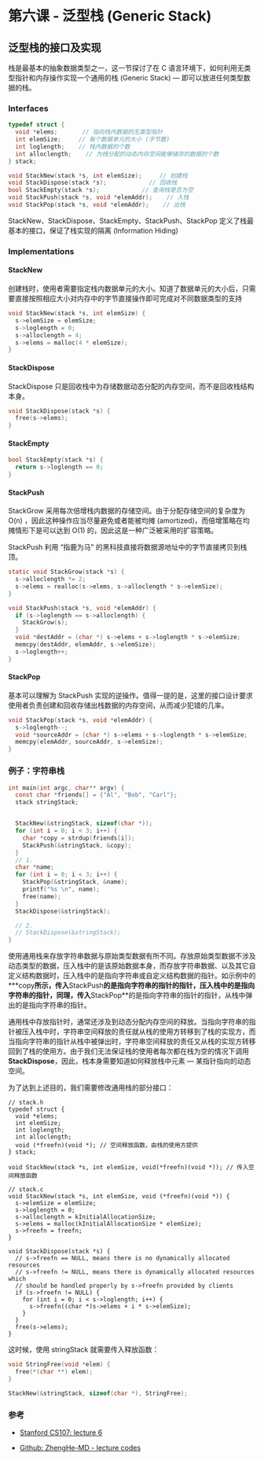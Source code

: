 # 第六课 - 泛型栈 \(Generic Stack\)

## 泛型栈的接口及实现

栈是最基本的抽象数据类型之一，这一节探讨了在 C 语言环境下，如何利用无类型指针和内存操作实现一个通用的栈 \(Generic Stack\) — 即可以放进任何类型数据的栈。

### Interfaces

```c
typedef struct {
  void *elems;       // 指向栈内数据的无类型指针
  int elemSize;     // 每个数据单元的大小 (字节数)
  int loglength;    // 栈内数据的个数
  int alloclength;    // 为栈分配的动态内存空间能够储存的数据的个数
} stack;

void StackNew(stack *s, int elemSize);     // 创建栈
void StackDispose(stack *s);            // 回收栈
bool StackEmpty(stack *s);            // 查询栈是否为空
void StackPush(stack *s, void *elemAddr);    // 入栈
void StackPop(stack *s, void *elemAddr);    // 出栈
```

StackNew、StackDispose、StackEmpty、StackPush、StackPop 定义了栈最基本的接口，保证了栈实现的隔离 \(Information Hiding\)

### Implementations

#### StackNew

创建栈时，使用者需要指定栈内数据单元的大小。知道了数据单元的大小后，只需要直接按照相应大小对内存中的字节直接操作即可完成对不同数据类型的支持

```c
void StackNew(stack *s, int elemSize) {
  s->elemSize = elemSize;
  s->loglength = 0;
  s->alloclength = 4;
  s->elems = malloc(4 * elemSize);
}
```

#### StackDispose

StackDispose 只是回收栈中为存储数据动态分配的内存空间，而不是回收栈结构本身。

```c
void StackDispose(stack *s) {
  free(s->elems);
}
```

#### StackEmpty

```c
bool StackEmpty(stack *s) {
  return s->loglength == 0;
}
```

#### StackPush

StackGrow 采用每次倍增栈内数据的存储空间。由于分配存储空间的复杂度为 O\(n\) ，因此这种操作应当尽量避免或者能被均摊 \(amortized\)，而倍增策略在均摊情形下是可以达到 O\(1\) 的，因此这是一种广泛被采用的扩容策略。

StackPush 利用 “指鹿为马” 的黑科技直接将数据源地址中的字节直接拷贝到栈顶。

```c
static void StackGrow(stack *s) {
  s->alloclength *= 2;
  s->elems = realloc(s->elems, s->alloclength * s->elemSize);
}

void StackPush(stack *s, void *elemAddr) {
  if (s->loglength == s->alloclength) {
    StackGrow(s);
  }
  void *destAddr = (char *) s->elems + s->loglength * s->elemSize;
  memcpy(destAddr, elemAddr, s->elemSize);
  s->loglength++;
}
```

#### StackPop

基本可以理解为 StackPush 实现的逆操作。值得一提的是，这里的接口设计要求使用者负责创建和回收存储出栈数据的内存空间，从而减少犯错的几率。

```c
void StackPop(stack *s, void *elemAddr) {
  s->loglength--;
  void *sourceAddr = (char *) s->elems + s->loglength * s->elemSize;
  memcpy(elemAddr, sourceAddr, s->elemSize);
}
```

### 例子：字符串栈

```c
int main(int argc, char** argv) {
  const char *friends[] = {"Al", "Bob", "Carl"};
  stack stringStack;


  StackNew(&stringStack, sizeof(char *));
  for (int i = 0; i < 3; i++) {
    char *copy = strdup(friends[i]);
    StackPush(&stringStack, &copy);
  }
  // 1. 
  char *name;
  for (int i = 0; i < 3; i++) {
    StackPop(&stringStack, &name);
    printf("%s \n", name);
    free(name);
  }
  StackDispose(&stringStack);

  // 2. 
  // StackDispose(&stringStack);
}
```

使用通用栈来存放字符串数据与原始类型数据有所不同。存放原始类型数据不涉及动态类型的数据，压入栈中的是该原始数据本身，而存放字符串数据、以及其它自定义结构数据时，压入栈中的是指向字符串或自定义结构数据的指针。如示例中的**\*copy**所示，传入**StackPush**的是指向字符串的指针的指针，压入栈中的是指向字符串的指针，同理，传入**StackPop**的是指向字符串的指针的指针，从栈中弹出的是指向字符串的指针。

通用栈中存放指针时，通常还涉及到动态分配内存空间的释放。当指向字符串的指针被压入栈中时，字符串空间释放的责任就从栈的使用方转移到了栈的实现方，而当指向字符串的指针从栈中被弹出时，字符串空间释放的责任又从栈的实现方转移回到了栈的使用方。由于我们无法保证栈的使用者每次都在栈为空的情况下调用**StackDispose**，因此，栈本身需要知道如何释放栈中元素 — 某指针指向的动态空间。

为了达到上述目的，我们需要修改通用栈的部分接口：

```
// stack.h
typedef struct {
  void *elems;
  int elemSize;
  int loglength;
  int alloclength;
  void (*freefn)(void *); // 空间释放函数，由栈的使用方提供
} stack;

void StackNew(stack *s, int elemSize, void(*freefn)(void *)); // 传入空间释放函数

// stack.c
void StackNew(stack *s, int elemSize, void (*freefn)(void *)) {
  s->elemSize = elemSize;
  s->loglength = 0;
  s->alloclength = kInitialAllocationSize;
  s->elems = malloc(kInitialAllocationSize * elemSize);
  s->freefn = freefn;
}

void StackDispose(stack *s) {
  // s->freefn == NULL, means there is no dynamically allocated resources
  // s->freefn != NULL, means there is dynamically allocated resources which
  // should be handled properly by s->freefn provided by clients
  if (s->freefn != NULL) {
    for (int i = 0; i < s->loglength; i++) {
      s->freefn((char *)s->elems + i * s->elemSize);
    }
  }
  free(s->elems);
}
```

这时候，使用 stringStack 就需要传入释放函数：

```c
void StringFree(void *elem) {
  free(*(char **) elem);
}

StackNew(&stringStack, sizeof(char *), StringFree);
```

### 参考

* [Stanford CS107: lecture 6](https://www.youtube.com/watch?v=iyLNYXcEtWE)

* [Github: ZhengHe-MD - lecture codes](https://github.com/ZhengHe-MD/cs107-lecture-codes)



